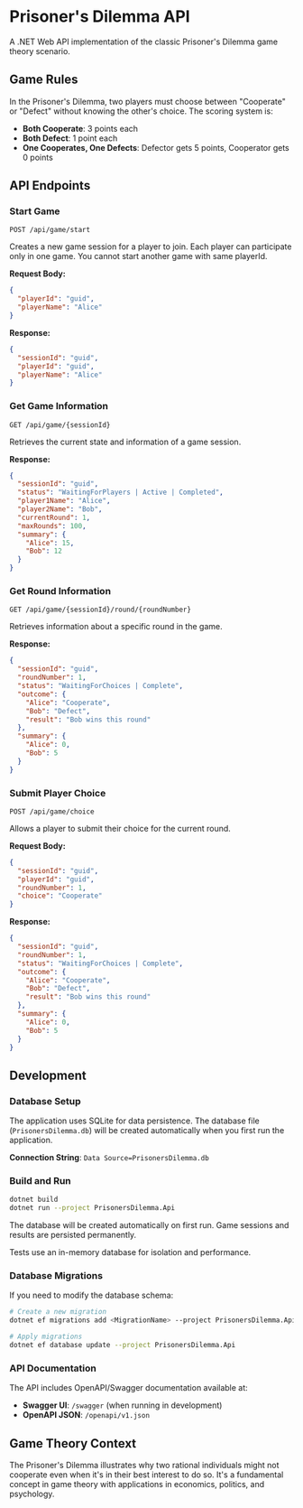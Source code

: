 # Prisoner's Dilemma API

A .NET Web API implementation of the classic Prisoner's Dilemma game theory scenario.

## Game Rules

In the Prisoner's Dilemma, two players must choose between "Cooperate" or "Defect" without knowing the other's choice. The scoring system is:

- **Both Cooperate**: 3 points each
- **Both Defect**: 1 point each  
- **One Cooperates, One Defects**: Defector gets 5 points, Cooperator gets 0 points

## API Endpoints

### Start Game
```
POST /api/game/start
```
Creates a new game session for a player to join.
Each player can participate only in one game. You cannot start another game with same playerId.

**Request Body:**
```json
{
  "playerId": "guid",
  "playerName": "Alice"
}
```

**Response:**
```json
{
  "sessionId": "guid",
  "playerId": "guid", 
  "playerName": "Alice"
}
```

### Get Game Information
```
GET /api/game/{sessionId}
```
Retrieves the current state and information of a game session.

**Response:**
```json
{
  "sessionId": "guid",
  "status": "WaitingForPlayers | Active | Completed",
  "player1Name": "Alice",
  "player2Name": "Bob",
  "currentRound": 1,
  "maxRounds": 100,
  "summary": {
    "Alice": 15,
    "Bob": 12
  }
}
```

### Get Round Information
```
GET /api/game/{sessionId}/round/{roundNumber}
```
Retrieves information about a specific round in the game.

**Response:**
```json
{
  "sessionId": "guid",
  "roundNumber": 1,
  "status": "WaitingForChoices | Complete",
  "outcome": {
    "Alice": "Cooperate",
    "Bob": "Defect",
    "result": "Bob wins this round"
  },
  "summary": {
    "Alice": 0,
    "Bob": 5
  }
}
```

### Submit Player Choice
```
POST /api/game/choice
```
Allows a player to submit their choice for the current round.

**Request Body:**
```json
{
  "sessionId": "guid",
  "playerId": "guid",
  "roundNumber": 1,
  "choice": "Cooperate"
}
```

**Response:**
```json
{
  "sessionId": "guid",
  "roundNumber": 1,
  "status": "WaitingForChoices | Complete",
  "outcome": {
    "Alice": "Cooperate",
    "Bob": "Defect",
    "result": "Bob wins this round"
  },
  "summary": {
    "Alice": 0,
    "Bob": 5
  }
}
```

## Development

### Database Setup
The application uses SQLite for data persistence. The database file (`PrisonersDilemma.db`) will be created automatically when you first run the application.

**Connection String**: `Data Source=PrisonersDilemma.db`

### Build and Run
```bash
dotnet build
dotnet run --project PrisonersDilemma.Api
```

The database will be created automatically on first run. Game sessions and results are persisted permanently.

Tests use an in-memory database for isolation and performance.

### Database Migrations
If you need to modify the database schema:
```bash
# Create a new migration
dotnet ef migrations add <MigrationName> --project PrisonersDilemma.Api

# Apply migrations
dotnet ef database update --project PrisonersDilemma.Api
```

### API Documentation
The API includes OpenAPI/Swagger documentation available at:
- **Swagger UI**: `/swagger` (when running in development)  
- **OpenAPI JSON**: `/openapi/v1.json`

## Game Theory Context

The Prisoner's Dilemma illustrates why two rational individuals might not cooperate even when it's in their best interest to do so. It's a fundamental concept in game theory with applications in economics, politics, and psychology.